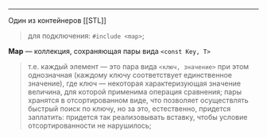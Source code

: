 ***
Один из контейнеров [[STL]]
>для подключения: `#include <map>`;

**Map** — коллекция, сохраняющая пары вида `<const Key, T>`
> т.е. каждый элемент — это пара вида `<ключ, значение>` при этом однозначная (каждому ключу соответствует единственное значение), где ключ — некоторая характеризующая значение величина, для которой применима операция сравнения; пары хранятся в отсортированном виде, что позволяет осуществлять быстрый поиск по ключу, но за это, естественно, придется заплатить: придется так реализовывать вставку, чтобы условие отсортированности не нарушилось;